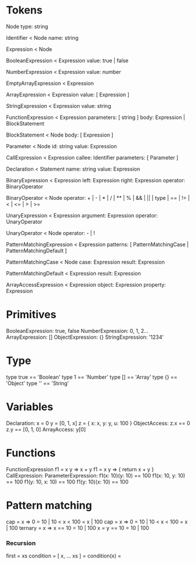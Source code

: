 # Tokens

Node
  type: string

Identifier < Node
  name: string

Expression < Node

BooleanExpression < Expression
  value: true | false

NumberExpression < Expression
  value: number

EmptyArrayExpression < Expression

ArrayExpression < Expression
  value: [ Expression ]

StringExpression < Expression
  value: string

FunctionExpression < Expression
  parameters: [ string ]
  body: Expression | BlockStatement

BlockStatement < Node
  body: [ Expression ]

Parameter < Node
  id: string
  value: Expression

CallExpression < Expression
  callee: Identifier
  parameters: [ Parameter ]

Declaration < Statement
  name: string
  value: Expression

BinaryExpression < Expression
  left: Expression
  right: Expression
  operator: BinaryOperator

BinaryOperator < Node
  operator: + | - | * | / | ** | % | && | || | type | == | != | < | <= | > | >=

UnaryExpression < Expression
  argument: Expression
  operator: UnaryOperator

UnaryOperator < Node
  operator: - | !

PatternMatchingExpression < Expression
  patterns: [ PatternMatchingCase | PatternMatchingDefault ]

PatternMatchingCase < Node
  case: Expression
  result: Expression

PatternMatchingDefault < Expression
  result: Expression

ArrayAccessExpression < Expression
  object: Expression
  property: Expression

# Primitives
BooleanExpression: true, false
NumberExpression: 0, 1, 2...
ArrayExpression: []
ObjectExpression: {}
StringExpression: '1234'

# Type
type true == 'Boolean'
type 1 == 'Number'
type [] == 'Array'
type {} == 'Object'
type '' == 'String'

# Variables
Declaration:
  x = 0
  y = [0, 1, x]
  z = {
    x: x,
    y: y,
    u: 100
  }
ObjectAccess:
  z.x == 0
  z.y == [0, 1, 0]
ArrayAccess:
  y[0]

# Functions
FunctionExpression
f1 = x y => x + y
f1 = x y => {
  return x + y
}
CallExpression:
ParameterExpression:
f1(x: 10)(y: 10) == 100
f1(x: 10, y: 10) == 100
f1(y: 10, x: 10) == 100
f1(y: 10)(x: 10) == 100

# Pattern matching

cap = x =>
  0 = 10 |
  10 < x < 100 = x |
  100
cap = x => 0 = 10 | 10 < x < 100 = x | 100
ternary = x => x == 10 = 10 | 100
x = y == 10 = 10 | 100

<!-- # Destructuring
tail = xs => [ x, ...rest ] = rest | []
find = xs => { x, ...rest } = x | false
map = f xs => [ x, ...rest ] = [ f(x)] -->

### Recursion
first = xs condition = [ x, ... xs ] = condition(x) =
